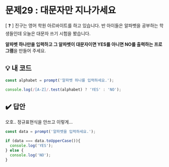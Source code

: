 # 문제29 : 대문자만 지나가세요

[ ❓ ] 진구는 영어 학원 아르바이트를 하고 있습니다. 반 아이들은 알파벳을 공부하는 학생들인데 오늘은 대문자 쓰기 시험을 봤습니다.

**알파벳 하나만을 입력하고 그 알파벳이 대문자이면 YES를 아니면 NO를 출력하는 프로그램**을 만들어 주세요.


## 💡 내 코드
```js
const alphabet = prompt('알파벳 하나를 입력하세요.');

console.log(/[A-Z]/.test(alphabet) ? 'YES' : 'NO');
```


## ✔️ 답안
오호.. 정규표현식을 안쓰고 이렇게... 

```js
const data = prompt('알파벳을 입력하세요.');

if (data === data.toUpperCase()){
  console.log('YES');
} else {
  console.log('NO');
}
```




